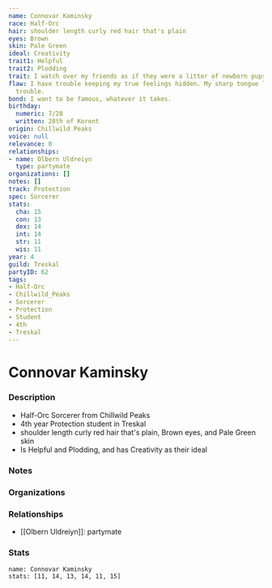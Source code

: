 ```yaml
---
name: Connovar Kaminsky
race: Half-Orc
hair: shoulder length curly red hair that's plain
eyes: Brown
skin: Pale Green
ideal: Creativity
trait1: Helpful
trait2: Plodding
trait: I watch over my friends as if they were a litter of newborn pups.
flaw: I have trouble keeping my true feelings hidden. My sharp tongue lands me in
  trouble.
bond: I want to be famous, whatever it takes.
birthday:
  numeric: 7/28
  written: 28th of Korent
origin: Chillwild Peaks
voice: null
relevance: 0
relationships:
- name: Olbern Uldreiyn
  type: partymate
organizations: []
notes: []
track: Protection
spec: Sorcerer
stats:
  cha: 15
  con: 13
  dex: 14
  int: 14
  str: 11
  wis: 11
year: 4
guild: Treskal
partyID: 62
tags:
- Half-Orc
- Chillwild_Peaks
- Sorcerer
- Protection
- Student
- 4th
- Treskal
---
```

# Connovar Kaminsky
### Description
- Half-Orc Sorcerer from Chillwild Peaks
- 4th year Protection student in Treskal
- shoulder length curly red hair that's plain, Brown eyes, and Pale Green skin
- Is Helpful and Plodding, and has Creativity as their ideal

### Notes

### Organizations

### Relationships
- [[Olbern Uldreiyn]]: partymate

### Stats
```statblock
name: Connovar Kaminsky
stats: [11, 14, 13, 14, 11, 15]
```